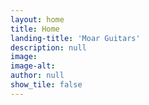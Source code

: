 ```yaml
---
layout: home
title: Home
landing-title: 'Moar Guitars'
description: null
image: 
image-alt: 
author: null
show_tile: false
---
```

